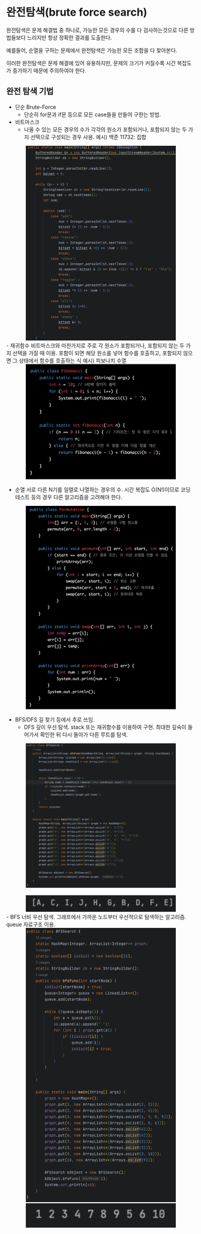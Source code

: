# 완전탐색(brute force search)

완전탐색은 문제 해결법 중 하나로, 가능한 모든 경우의 수를 다 검사하는것으로 다른 방법들보다 느리지만 항상 정확한 결과를 도출한다.

예를들어, 순열을 구하는 문제에서 완전탐색은 가능한 모든 조합을 다 찾아본다.

이러한 완전탐색은 문제 해결에 있어 유용하지만, 문제의 크기가 커질수록 시간 복잡도가 증가하기 때문에 주의하여야 한다.

## 완전 탐색 기법

- 단순 Brute-Force
    - 단순히 for문과 if문 등으로 모든 case들을 만들어 구한는 방법.
- 비트마스크
    - 나올 수 있는 모든 경우의 수가 각각의 원소가 포함되거나, 포함되지 않는 두 가지 선택으로 구성되는 경우 사용.
예시) 백준 11732: 집합
    
<div align='center'>
    <img src="../img/bitMasking.png" width="400px">
</div>    
    - 재귀함수
비트마스크와 마찬가지로 주로 각 원소가 포함되거나, 포함되지 않는 두 가지 선택을 가질 때 이용.
포함이 되면 해당 원소를 넣어 함수를 호출하고, 포함되지 않으면 그 상태에서 함수를 호출하는 식
예시) 피보나치 수열
    
<div align='center'>
    <img src="../img/recursive.png" width="400px">
</div>   
    
- 순열
서로 다른 N기를 일렬로 나열하는 경우의 수. 시간 복잡도 O(N!)이므로 코딩 테스트 등의 경우 다른 알고리즘을 고려해야 한다.
<div align='center'>
    <img src="../img/permutation.png" width="400px">
</div> 
    
- BFS/DFS
길 찾기 등에서 추로 쓰임.
    - DFS
    깊이 우선 탐색. stack 또는 재귀함수를 이용하여 구현. 최대한 깊숙이 들어가서 확인한 뒤 다시 돌아가 다른 루트를 탐색.
<div align='center'>
    <img src="../img/dfs.png" width="400px">
</div>
<br>
<div align='center'>
    <img src="../img/dfsResult.png" width="400px">
</div>   
    - BFS
    너비 우선 탐색. 그래프에서 가까운 노드부터 우선적으로 탐색하는 알고리즘. queue 자료구조 이용.
<div align='center'>
    <img src="../img/bfs.png" width="400px">
</div>  
<div align='center'>
    <img src="../img/bfsResult.png" width="400px">
</div> 
